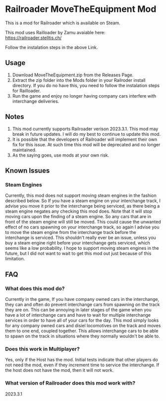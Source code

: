 # Railroader MoveTheEquipment Mod

This is a mod for Railroader which is available on Steam.

This mod uses Railloader by Zamu avaiable here: https://railroader.stelltis.ch/

Follow the instalation steps in the above Link.


## Usage
1. Download MoveTheEquipment.zip from the Releases Page.
2. Extract the zip folder into the Mods folder in your Railroder install directory. If you do no have this, you need to follow the instalation steps for Railloader.
3. Run the game and enjoy no longer having company cars interfere with interchange deliveries.

## Notes
1. This mod currently supports Railroader verison 2023.3.1. This mod may break in future updates. I will do my best to continue to update this mod.
2. It is possible that the developers of Railroader will implement their own fix for this issue. At such time this mod will be deprecated and no longer maintained.
3. As the saying goes, use mods at your own risk.

## Known Issues
### Steam Engines
Currently, this mod does not support moving steam engines in the fashion described below. So If you have a steam engine on your interchange track, I advise you move it prior to the interchange being serviced, as there being a steam engine negates any checking this mod does. Note that it will stop moving cars upon the finding of a steam engine. So any cars that are in front of the steam engine will still be moved. This could cause the unwanted effect of no cars spawning on your interchange track, so again I advise you to move the steam engine from the interchange track before the interchange is serviced. This shouldn't really ever be an issue, unless you buy a steam engine right before your interchange gets serviced, which seems like a low probability. I hope to support moving steam engines in the future, but I did not want to wait to get this mod out just because of this limitation.

## FAQ
### What does this mod do?
 Currently in the game, If you have company owned cars in the interchange, they can and often do prevent interchange cars from spawning on the track they are on. This can be annoying in later stages of the game when you have a lot of interchange cars and have to wait for multiple interchange services in order to have all of your cars for the day. This mod simply looks for any company owned cars and disiel locomotives on the track and moves them to one end, coupled together. This allows interchange cars to be able to spawn on the track in situations where they normally wouldn't be able to.

### Does this work in Multiplayer?
Yes, only if the Host has the mod. Initial tests indicate that other players do not need the mod, even if they increment time to service the interchange. If the host does not have the mod, then it will not work.

### What version of Railroader does this mod work with?
2023.3.1
